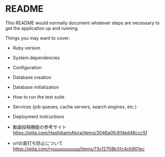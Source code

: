 # README

This README would normally document whatever steps are necessary to get the
application up and running.

Things you may want to cover:

* Ruby version

* System dependencies

* Configuration

* Database creation

* Database initialization

* How to run the test suite

* Services (job queues, cache servers, search engines, etc.)

* Deployment instructions

* 動画投稿機能の参考サイト
https://qiita.com/HashibamiAkira/items/3046a0fc91ded48ccc5f

* urlの直打ち防止について
https://qiita.com/ryuuuuuuuuuu/items/73cf2708b31c4cb901ec